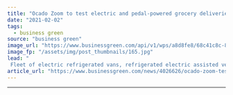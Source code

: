 ```yaml
---
title: "Ocado Zoom to test electric and pedal-powered grocery deliveries in West London"
date: "2021-02-02"
tags: 
  - business green
source: "business green"
image_url: "https://www.businessgreen.com/api/v1/wps/a8d8fe8/68c41c8c-87a9-4de3-b0af-7fd19cf6cf30/2/Ocado-Zoom-185x114.jpg"
image_fp: "/assets/img/post_thumbnails/165.jpg"
lead: "
 Fleet of electric refrigerated vans, refrigerated electric assisted vehicles, and pedal-powered cargo bikes to help slash emissions for the delivery service ..."
article_url: "https://www.businessgreen.com/news/4026626/ocado-zoom-test-electric-pedal-powered-grocery-deliveries-west-london"
---
```


---
